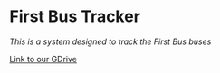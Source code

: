# First Bus Tracker
*This is a system designed to track the First Bus buses*

[Link to our GDrive](https://drive.google.com/drive/folders/0B25bbM68M88vRDBEQ1dFR1daSGc "First Bus Team")
